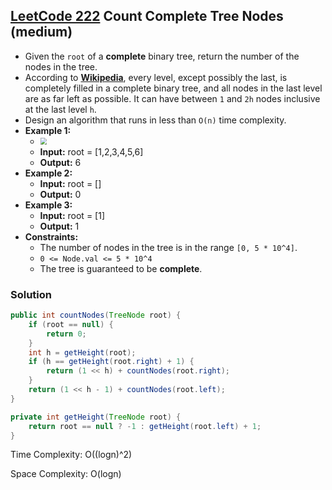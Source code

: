 ## [LeetCode 222](https://leetcode.com/problems/count-complete-tree-nodes/) Count Complete Tree Nodes (medium)

- Given the `root` of a **complete** binary tree, return the number of the nodes in the tree.
- According to **[Wikipedia](http://en.wikipedia.org/wiki/Binary_tree#Types_of_binary_trees)**, every level, except possibly the last, is completely filled in a complete binary tree, and all nodes in the last level are as far left as possible. It can have between `1` and `2h` nodes inclusive at the last level `h`.
- Design an algorithm that runs in less than `O(n)` time complexity.
- **Example 1:**
    - <img src="https://assets.leetcode.com/uploads/2021/01/14/complete.jpg" style="zoom:67%;" />
    - **Input:** root = [1,2,3,4,5,6]
    - **Output:** 6
- **Example 2:**
    - **Input:** root = []
    - **Output:** 0
- **Example 3:**
    - **Input:** root = [1]
    - **Output:** 1
- **Constraints:**
    -   The number of nodes in the tree is in the range `[0, 5 * 10^4]`.
    -   `0 <= Node.val <= 5 * 10^4`
    -   The tree is guaranteed to be **complete**.

### Solution

```java
public int countNodes(TreeNode root) {
    if (root == null) {
        return 0;
    }
    int h = getHeight(root);
    if (h == getHeight(root.right) + 1) {
        return (1 << h) + countNodes(root.right);
    }
    return (1 << h - 1) + countNodes(root.left);
}

private int getHeight(TreeNode root) {
    return root == null ? -1 : getHeight(root.left) + 1;
}
```

Time Complexity: O((logn)^2)

Space Complexity: O(logn)